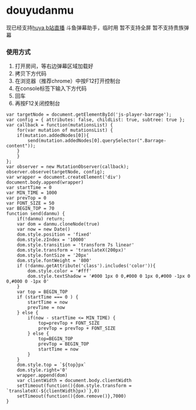 # douyudanmu
现已经支持[huya](https://github.com/daochouwangu/douyudanmu/blob/master/huyadanmu.js),[b站直播](https://github.com/daochouwangu/douyudanmu/blob/master/bilibilidanmu.js)
斗鱼弹幕助手，临时用
暂不支持全屏
暂不支持贵族弹幕

### 使用方式
1. 打开房间，等右边弹幕区域加载好
2. 拷贝下方代码
3. 在浏览器（推荐chrome）中按F12打开控制台
4. 在console标签下输入下方代码
5. 回车
6. 再按F12关闭控制台

```
var targetNode = document.getElementById('js-player-barrage');
var config = { attributes: false, childList: true, subtree: true };
var callback = function(mutationsList) {
    for(var mutation of mutationsList) {
	if(mutation.addedNodes[0]){
		send(mutation.addedNodes[0].querySelector(".Barrage-content"));
	}
    }
};
var observer = new MutationObserver(callback);
observer.observe(targetNode, config);
var wrapper = document.createElement('div')
document.body.append(wrapper)
var startTime = 0
var MIN_TIME = 1000
var prevTop = 0
var FONT_SIZE = 50
var BEGIN_TOP = 70
function send(danmu) {
	if(!danmu) return;
	var dom = danmu.cloneNode(true)
	var now = new Date()
	dom.style.position = 'fixed'
	dom.style.zIndex = '10000'
	dom.style.transition = 'transform 7s linear'
	dom.style.transform = 'translateX(200px)'
	dom.style.fontSize = '20px'
	dom.style.fontWeight = '800'
	if (!danmu.getAttribute('class').includes('color')){
		dom.style.color = '#fff'
		dom.style.textShadow = '#000 1px 0 0,#000 0 1px 0,#000 -1px 0 0,#000 0 -1px 0'
	}
	var top = BEGIN_TOP 
	if (startTime === 0 ) {
		startTime = now 
		prevTime = now 
	} else {
		if(now - startTime <= MIN_TIME) {
			top=prevTop + FONT_SIZE
			prevTop = prevTop + FONT_SIZE
		} else {
			top=BEGIN_TOP 
			prevTop = BEGIN_TOP 
			startTime = now
		}
	}
	dom.style.top = `${top}px`
	dom.style.right='0'
	wrapper.append(dom)
	var clientWidth = document.body.clientWidth
	setTimeout(function(){dom.style.transform = `translateX(-${clientWidth}px)`},0)
	setTimeout(function(){dom.remove()},7000)
}
```
